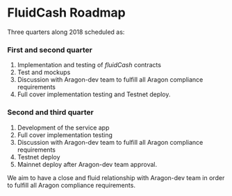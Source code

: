# FluidCash Roadmap

Three quarters along 2018 scheduled as:

### First and second quarter

1. Implementation and testing of *fluidCash* contracts
2. Test and mockups
3. Discussion with Aragon-dev team to fulfill all Aragon compliance     requirements
4. Full cover implementation testing and Testnet deploy.

### Second and third quarter

1. Development of the service app 
2. Full cover implementation testing
3. Discussion with Aragon-dev team to fulfill all Aragon compliance requirements
4. Testnet deploy
5. Mainnet deploy after Aragon-dev team approval.

We aim to have a close and fluid relationship with Aragon-dev team in order to fulfill all Aragon compliance requirements. 
